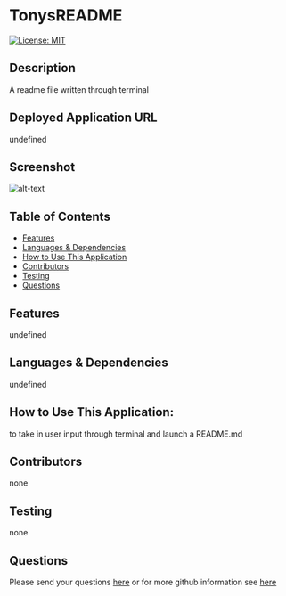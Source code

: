 # TonysREADME 
 [![License: MIT](https://img.shields.io/badge/License-MIT-yellow.svg)](https://opensource.org/licenses/MIT)
## Description
A readme file written through terminal
## Deployed Application URL
undefined
## Screenshot
![alt-text](undefined)
## Table of Contents
* [Features](#features)
* [Languages & Dependencies](#languagesanddependencies)
* [How to Use This Application](#HowtoUseThisApplication)
* [Contributors](#contributors)
* [Testing](#testing)
* [Questions](#questions)
## Features
undefined
## Languages & Dependencies
undefined
## How to Use This Application:
to take in user input through terminal and launch a README.md
## Contributors
none
## Testing
none
## Questions
Please send your questions [here](mailto:adhockman7@gmail.com) or for more github information see  [here](username:AntonioHockman)
